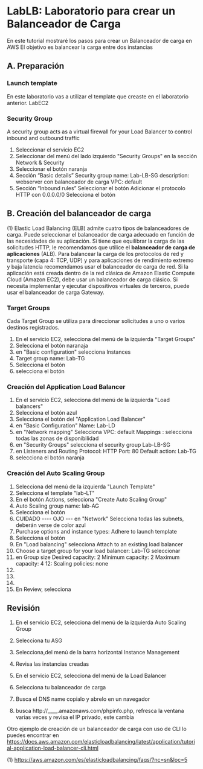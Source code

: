 # LabLB: Laboratorio para crear un Balanceador de Carga
En este tutorial mostraré los pasos para crear un Balanceador de carga en AWS
El objetivo es balancear la carga entre dos instancias 

## A. Preparación
### Launch template 
En este laboratorio vas a utilizar el template que creaste en el laboratorio anterior. LabEC2  

### Security Group
A security group acts as a virtual firewall for your Load Balancer to control inbound and outbound traffic

1. Seleccionar el servicio EC2
2. Seleccionar del menú del lado izquierdo "Security Groups" en la sección Network & Security
3. Seleccionar el botón naranja <Create security group>
4. Sección “Basic details”
Security group name: Lab-LB-SG
description: webserver con balanceador de carga
VPC: default
5. Sección “Inbound rules”
Seleccionar el botón <add a rule>
Adicionar el protocolo HTTP con 0.0.0.0/0
Selecciona el botón <create security group>

## B.  Creación del balanceador de carga
(1) Elastic Load Balancing (ELB) admite cuatro tipos de balanceadores de carga. Puede seleccionar el balanceador de carga adecuado en función de las necesidades de su aplicación. Si tiene que equilibrar la carga de las solicitudes HTTP, le recomendamos que utilice el **balanceador de carga de aplicaciones** (ALB). Para balancear la carga de los protocolos de red y transporte (capa 4: TCP, UDP) y para aplicaciones de rendimiento extremo y baja latencia recomendamos usar el balanceador de carga de red. Si la aplicación está creada dentro de la red clásica de Amazon Elastic Compute Cloud (Amazon EC2), debe usar un balanceador de carga clásico. Si necesita implementar y ejecutar dispositivos virtuales de terceros, puede usar el balanceador de carga Gateway.

### Target Groups
Cada Target Group se utiliza para direccionar solicitudes a uno o varios destinos registrados.

1. En el servicio EC2, selecciona del menú de la izquierda "Target Groups"
2. Selecciona el botón naranaja <create target group>
3. en "Basic configuration" 
selecciona Instances
4. Target group name: Lab-TG
5. Selecciona el botón <next>
6. selecciona el botón <create target group>

### Creación del Application Load Balancer

1. En el servicio EC2, selecciona del menú de la izquierda "Load balancers"
2. Selecciona el botón azul <Create load balancer>
3. Selecciona el botón <create> del "Application Load Balancer"
4. en "Basic Configuration"
Name: Lab-LD
5. en "Network mapping" Selecciona 
VPC: default
Mappings : selecciona todas las zonas de disponibilidad
6. en "Security Groups"
selecciona el security group Lab-LB-SG
7. en  Listeners and Routing
Protocol: HTTP
Port: 80
Default action:  Lab-TG
8. selecciona el botón naranja <Create load Balancer>


### Creación del Auto Scaling Group
1. Selecciona del menú de la izquierda "Launch Template"
2. Selecciona el template "lab-LT"
3. En el botón Actions, selecciona "Create Auto Scaling Group"
4. Auto Scaling group name: lab-AG
5. Selecciona el botón <next>
6. CUIDADO ---- OJO --- en "Network"
Selecciona todas las subnets, deberán verse de color azul
7. Purchase options and instance types: Adhere to launch template
8. Selecciona el botón <next>
9. En "Load balancing"
selecciona Attach to an existing load balancer
10. Choose a target group for your load balancer: Lab-TG
seleccionar <Next>
11. en Group size
Desired capacity: 2
Minimum capacity: 2
Maximum capacity: 4
12: Scaling policies: none
13. <next>
14. <next>
15. <next>
16. En Review, selecciona <create auto scaling group>


## Revisión

1.  En el servicio EC2, selecciona del menú de la izquierda Auto Scaling Group
2. Selecciona tu ASG
3. Selecciona,del menú de la barra horizontal Instance Management 
4. Revisa las instancias creadas 

1. En el servicio EC2, selecciona del menú de la Load Balancer 
2. Selecciona tu balanceador de carga
3. Busca el DNS name copialo y abrelo en un navegador 
4. busca http://____.amazonaws.com/phpinfo.php, refresca la ventana varias veces y revisa el IP privado, este cambia 





Otro ejemplo de creación de un balanceador de carga con uso de CLI lo puedes encontrar en https://docs.aws.amazon.com/elasticloadbalancing/latest/application/tutorial-application-load-balancer-cli.html






(1) https://aws.amazon.com/es/elasticloadbalancing/faqs/?nc=sn&loc=5








